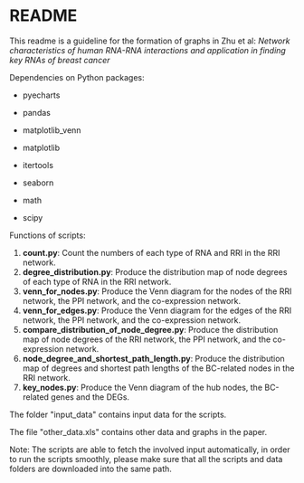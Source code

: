 # README

This readme is a guideline for the formation of graphs in Zhu et al: *Network characteristics of human RNA-RNA interactions and application in finding key RNAs of breast cancer*

Dependencies on Python packages: 

- pyecharts


- pandas


- matplotlib_venn
- matplotlib
- itertools
- seaborn
- math
- scipy

Functions of scripts:

1. **count.py**: Count the numbers of each type of RNA and RRI in the RRI network.
2. **degree_distribution.py**: Produce the distribution map of node degrees of each type of RNA in the RRI network.
3. **venn_for_nodes.py**: Produce the Venn diagram for the nodes of the RRI network, the PPI network, and the co-expression network.
4. **venn_for_edges.py**: Produce the Venn diagram for the edges of the RRI network, the PPI network, and the co-expression network.
5. **compare_distribution_of_node_degree.py**: Produce the distribution map of node degrees of the RRI network, the PPI network, and the co-expression network.
6. **node_degree_and_shortest_path_length.py**: Produce the distribution map of degrees and shortest path lengths of the BC-related nodes in the RRI network.
7. **key_nodes.py**: Produce the Venn diagram of the hub nodes, the BC-related genes and the DEGs.

The folder "input_data" contains input data for the scripts.

The file "other_data.xls" contains other data and graphs in the paper.

Note: The scripts are able to fetch the involved input automatically, in order to run the scripts smoothly, please make sure that all the scripts and data folders are downloaded into the same path.
